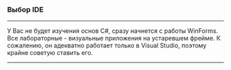 ﻿### Выбор IDE

---

У Вас не будет изучения основ C#, сразу начнется с работы WinForms.
Все лабораторные - визуальные приложения на устаревшем фрейме.
К сожалению, он адекватно работает только в Visual Studio, поэтому крайне советую ставить его.

---
